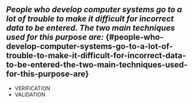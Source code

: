 ## **_People who develop computer systems go to a lot of trouble to make it difficult for incorrect data to be entered. The two main techniques used for this purpose are:_** {#people-who-develop-computer-systems-go-to-a-lot-of-trouble-to-make-it-difficult-for-incorrect-data-to-be-entered-the-two-main-techniques-used-for-this-purpose-are}

*   VERIFICATION
*   VALIDATION